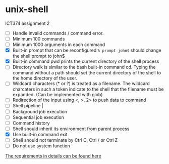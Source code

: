 # unix-shell
ICT374 assignment 2
- [ ] Handle invalid commands / command error.
- [ ] Minimum 100 commands
- [ ] Minimum 1000 arguments in each command
- [x] Built-in prompt that can be reconfigured `% prompt john$` should change the shell prompt to john$
- [x] Built-in command pwd prints the current directory of the shell process
- [ ] Directory walk is similar to the bash built-in command cd. Typing the command without a path should set the current directory of the shell to the home directory of the user.
- [ ] Wildcard characters (* or ?) is treated as a filename. The wildcard charcaters in such a token indicate to the shell that the filename must be expanded. (Can be implemented with glob)
- [ ] Redirection of the input using <, >, 2> to push data to command
- [ ] Shell pipeline | 
- [ ] Background job execution
- [ ] Sequential job execution
- [ ] Command history
- [ ] Shell should inherit its environment from parent process
- [x] Use built-in command exit
- [ ] Shell should not terminate by Ctrl C, Ctrl / or Ctrl Z
- [ ] Do not use system function

[The requirements in details can be found here](https://www.it.murdoch.edu.au/~S900432D/oli1l1hsu_x3X64dg72kf7Th973yihbkys9M10in0x/assignments/2025tj-a2/index.shtml)
